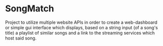 # SongMatch
Project to utilize multiple website APIs in order to create a web-dashboard or simple gui interface which displays,
based on a string input (of a song's title) a playlist of similar songs and a link to the streaming services which 
host said song. 
